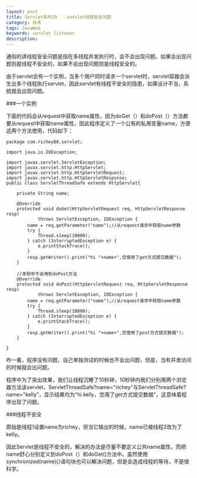 ```yaml
---
layout: post
title: Servlet系列10	：servlet线程安全问题
category: 技术
tags: JavaWeb
keywords: servlet listener
description:
---
```


通俗的讲线程安全问题是指在多线程并发执行时，会不会出现问题。如果会出现问题则是线程不安全的，如果不会出现问题则是线程安全的。

由于servlet会有一个实例，当多个用户同时请求一个servlet时，servlet容器会派生出多个线程执行servlet，因此servlet有线程不安全的隐患，如果设计不当，系统就会出现问题。

###一个实例

下面的代码会从request中获取name属性，因为doGet（）和doPost（）方法都要从request中获取name属性，因此程序定义了一个公有的私用变量name，方便这两个方法使用，代码如下：

	package com.richey88.servlet;

	import java.io.IOException;

	import javax.servlet.ServletException;
	import javax.servlet.http.HttpServlet;
	import javax.servlet.http.HttpServletRequest;
	import javax.servlet.http.HttpServletResponse;
	public class ServletThreadSafe extends HttpServlet{

		private String name;

		@Override
		protected void doGet(HttpServletRequest req, HttpServletResponse resp)
				throws ServletException, IOException {
			name = req.getParameter("name");//从request请求中获取name参数
			try {
				Thread.sleep(10000);
			} catch (InterruptedException e) {
				e.printStackTrace();
			}
			resp.getWriter().print("hi "+name+",您使用了get方式提交数据");
		}

		//本例中不会用到doPost方法
		@Override
		protected void doPost(HttpServletRequest req, HttpServletResponse resp)
				throws ServletException, IOException {
			name = req.getParameter("name");//从request请求中获取name参数
			try {
				Thread.sleep(10000);
			} catch (InterruptedException e) {
				e.printStackTrace();
			}
			resp.getWriter().print("hi "+name+",您使用了post方式提交数据");
		}

	}

咋一看，程序没有问题，自己单独测试的时候也不会出问题，但是，当有并发访问的时候就会出问题。

程序中为了突出效果，我们让线程沉睡了10秒钟，10秒钟内我们分别用两个浏览器方法该servlet，ServletThreadSafe?name="richey"与ServletThreadSafe?name="kelly"，显示结果均为"hi kelly，您用了get方式提交数据"，这意味着程序出现了问题。

###线程不安全

原始是线程1设置name为richey，但当它输出的时候，name已被线程2改为了kelly。

因此Servlet是线程不安全的，解决的办法是尽量不要定义公共name属性，而把name舒心分别定义到doPost（）和doGet()方法中。虽然使用synchronized(name){}语句块也可以解决问题，但是会造成线程的等待，不是很科学。

